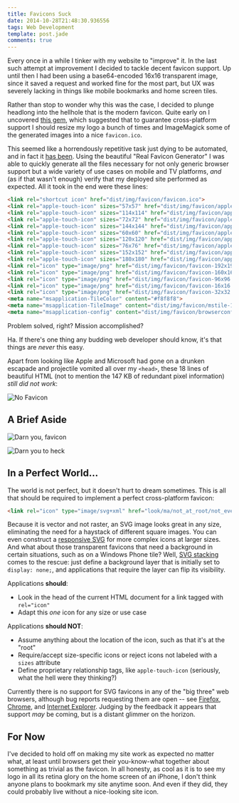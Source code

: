 ```yaml
---
title: Favicons Suck
date: 2014-10-28T21:48:30.936556
tags: Web Development
template: post.jade
comments: true
---
```


Every once in a while I tinker with my website to "improve" it. In the last such attempt at improvement I decided to tackle decent favicon support. Up until then I had been using a base64-encoded 16x16 transparent image, since it saved a request and worked fine for the most part, but UX was severely lacking in things like mobile bookmarks and home screen tiles.

<!-- more -->

Rather than stop to wonder why this was the case, I decided to plunge headlong into the hellhole that is the modern favicon. Quite early on I uncovered [this gem](https://github.com/audreyr/favicon-cheat-sheet), which suggested that to guarantee cross-platform support I should resize my logo a bunch of times and ImageMagick some of the generated images into a nice `favicon.ico`.

This seemed like a horrendously repetitive task just dying to be automated, and in fact it [has been](http://realfavicongenerator.net/). Using the beautiful "Real Favicon Generator" I was able to quickly generate all the files necessary for not only generic browser support but a wide variety of use cases on mobile and TV platforms, *and* (as if that wasn't enough) verify that my deployed site performed as expected. All it took in the end were these lines:

```html
<link rel="shortcut icon" href="dist/img/favicon/favicon.ico">
<link rel="apple-touch-icon" sizes="57x57" href="dist/img/favicon/apple-touch-icon-57x57.png">
<link rel="apple-touch-icon" sizes="114x114" href="dist/img/favicon/apple-touch-icon-114x114.png">
<link rel="apple-touch-icon" sizes="72x72" href="dist/img/favicon/apple-touch-icon-72x72.png">
<link rel="apple-touch-icon" sizes="144x144" href="dist/img/favicon/apple-touch-icon-144x144.png">
<link rel="apple-touch-icon" sizes="60x60" href="dist/img/favicon/apple-touch-icon-60x60.png">
<link rel="apple-touch-icon" sizes="120x120" href="dist/img/favicon/apple-touch-icon-120x120.png">
<link rel="apple-touch-icon" sizes="76x76" href="dist/img/favicon/apple-touch-icon-76x76.png">
<link rel="apple-touch-icon" sizes="152x152" href="dist/img/favicon/apple-touch-icon-152x152.png">
<link rel="apple-touch-icon" sizes="180x180" href="dist/img/favicon/apple-touch-icon-180x180.png">
<link rel="icon" type="image/png" href="dist/img/favicon/favicon-192x192.png" sizes="192x192">
<link rel="icon" type="image/png" href="dist/img/favicon/favicon-160x160.png" sizes="160x160">
<link rel="icon" type="image/png" href="dist/img/favicon/favicon-96x96.png" sizes="96x96">
<link rel="icon" type="image/png" href="dist/img/favicon/favicon-16x16.png" sizes="16x16">
<link rel="icon" type="image/png" href="dist/img/favicon/favicon-32x32.png" sizes="32x32">
<meta name="msapplication-TileColor" content="#f8f8f8">
<meta name="msapplication-TileImage" content="dist/img/favicon/mstile-144x144.png">
<meta name="msapplication-config" content="dist/img/favicon/browserconfig.xml">
```

Problem solved, right? Mission accomplished?

Ha. If there's one thing any budding web developer should know, it's that things are *never* this easy.

Apart from looking like Apple and Microsoft had gone on a drunken escapade and projectile vomited all over my `<head>`, these 18 lines of beautiful HTML (not to mention the 147 KB of redundant pixel information) *still did not work*:

![No Favicon](/blog/img/posts/2014-10-28-01-no-favicon.png)

## A Brief Aside

![Darn you, favicon](http://i132.photobucket.com/albums/q26/msmorbid921/frantic.gif)

![Darn you to heck](http://www.reactiongifs.com/wp-content/uploads/2013/06/mad.gif)

## In a Perfect World...

The world is not perfect, but it doesn't hurt to dream sometimes. This is all that should be required to implement a perfect cross-platform favicon:

```html
<link rel="icon" type="image/svg+xml" href="look/ma/not_at_root/not_even_called_favicon.svg">
```

Because it is vector and not raster, an SVG image looks great in any size, eliminating the need for a haystack of different square images. You can even construct a [responsive SVG](http://tympanus.net/codrops/2014/08/19/making-svgs-responsive-with-css/) for more complex icons at larger sizes. And what about those transparent favicons that need a background in certain situations, such as on a Windows Phone tile? Well, [SVG stacking](http://hofmannsven.com/2013/laboratory/svg-stacking/) comes to the rescue: just define a background layer that is initially set to `display: none;`, and applications that require the layer can flip its visibility.

Applications **should**:

- Look in the head of the current HTML document for a link tagged with `rel="icon"`
- Adapt this *one* icon for any size or use case

Applications **should NOT**:

- Assume anything about the location of the icon, such as that it's at the "root"
- Require/accept size-specific icons or reject icons not labeled with a `sizes` attribute
- Define proprietary relationship tags, like `apple-touch-icon` (seriously, what the hell were they thinking?)

Currently there is no support for SVG favicons in any of the "big three" web browsers, although bug reports requesting them are open -- see [Firefox](https://bugzilla.mozilla.org/show_bug.cgi?id=366324#c22), [Chrome](http://code.google.com/p/chromium/issues/detail?id=294179), and [Internet Explorer](https://connect.microsoft.com/IE/feedback/details/782416/svg-favicon-support). Judging by the feedback it appears that support *may* be coming, but is a distant glimmer on the horizon.

## For Now

I've decided to hold off on making my site work as expected no matter what, at least until browsers get their you-know-what together about something as trivial as the favicon. In all honesty, as cool as it is to see my logo in all its retina glory on the home screen of an iPhone, I don't think anyone plans to bookmark my site anytime soon. And even if they did, they could probably live without a nice-looking site icon.
